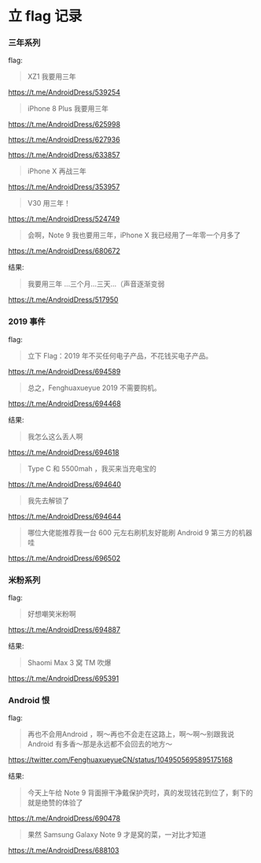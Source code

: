 # 立 flag 记录



### 三年系列

flag:
> XZ1 我要用三年

https://t.me/AndroidDress/539254

> iPhone 8 Plus 我要用三年

https://t.me/AndroidDress/625998

https://t.me/AndroidDress/627936

https://t.me/AndroidDress/633857

> iPhone X 再战三年

https://t.me/AndroidDress/353957

> V30 用三年！

https://t.me/AndroidDress/524749

> 会啊，Note 9 我也要用三年，iPhone X 我已经用了一年零一个月多了 

https://t.me/AndroidDress/680672

结果:
> 我要用三年 …三个月…三天…（声音逐渐变弱

https://t.me/AndroidDress/517950

### 2019 事件

 flag:
 > 立下 Flag：2019 年不买任何电子产品，不花钱买电子产品。
 
 https://t.me/AndroidDress/694589  
 
 > 总之，Fenghuaxueyue 2019 不需要购机。  
 
 https://t.me/AndroidDress/694468  

 结果:
 > 我怎么这么丢人啊  
 
 https://t.me/AndroidDress/694618  
 
 > Type C 和 5500mah ，我买来当充电宝的   
 
 https://t.me/AndroidDress/694640
 
 > 我先去解锁了  
 
 https://t.me/AndroidDress/694644
 
 > 哪位大佬能推荐我一台 600 元左右刷机友好能刷 Android 9 第三方的机器哇
 
 https://t.me/AndroidDress/696502

### 米粉系列
flag:
> 好想嘲笑米粉啊  

https://t.me/AndroidDress/694887

结果:
> Shaomi Max 3 窝 TM 吹爆  

https://t.me/AndroidDress/695391

### Android 恨
flag:
> 再也不会用Android ，啊～再也不会走在这路上，啊～啊～别跟我说Android 有多香～那是永远都不会回去的地方～   

https://twitter.com/FenghuaxueyueCN/status/1049505695895175168

结果:
> 今天上午给 Note 9 背面擦干净戴保护壳时，真的发现钱花到位了，剩下的就是绝赞的体验了  

https://t.me/AndroidDress/690478

> 果然 Samsung Galaxy Note 9 才是窝的菜，一对比才知道  

https://t.me/AndroidDress/688103






